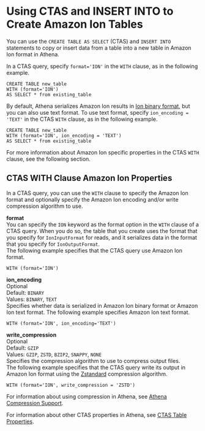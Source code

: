 # Using CTAS and INSERT INTO to Create Amazon Ion Tables<a name="ion-serde-using-ctas-and-insert-into-to-create-ion-tables"></a>

You can use the `CREATE TABLE AS SELECT` \(CTAS\) and `INSERT INTO` statements to copy or insert data from a table into a new table in Amazon Ion format in Athena\.

In a CTAS query, specify `format='ION'` in the `WITH` clause, as in the following example\.

```
CREATE TABLE new_table
WITH (format='ION')
AS SELECT * from existing_table
```

By default, Athena serializes Amazon Ion results in [Ion binary format](https://amzn.github.io/ion-docs/docs/binary.html), but you can also use text format\. To use text format, specify `ion_encoding = 'TEXT'` in the CTAS `WITH` clause, as in the following example\.

```
CREATE TABLE new_table
WITH (format='ION', ion_encoding = 'TEXT')
AS SELECT * from existing_table
```

For more information about Amazon Ion specific properties in the CTAS `WITH` clause, see the following section\.

## CTAS WITH Clause Amazon Ion Properties<a name="ion-serde-ctas-with-clause-properties"></a>

In a CTAS query, you can use the `WITH` clause to specify the Amazon Ion format and optionally specify the Amazon Ion encoding and/or write compression algorithm to use\.

**format**  
You can specify the `ION` keyword as the format option in the `WITH` clause of a CTAS query\. When you do so, the table that you create uses the format that you specify for `IonInputFormat` for reads, and it serializes data in the format that you specify for `IonOutputFormat`\.  
The following example specifies that the CTAS query use Amazon Ion format\.  

```
WITH (format='ION')
```

**ion\_encoding**  
Optional  
Default: `BINARY`  
Values: `BINARY`, `TEXT`  
Specifies whether data is serialized in Amazon Ion binary format or Amazon Ion text format\. The following example specifies Amazon Ion text format\.  

```
WITH (format='ION', ion_encoding='TEXT')
```

**write\_compression**  
Optional  
Default: `GZIP`  
Values: `GZIP`, `ZSTD`, `BZIP2`, `SNAPPY`, `NONE`  
Specifies the compression algorithm to use to compress output files\.  
The following example specifies that the CTAS query write its output in Amazon Ion format using the [Zstandard](https://facebook.github.io/zstd/) compression algorithm\.  

```
WITH (format='ION', write_compression = 'ZSTD')       
```
For information about using compression in Athena, see [Athena Compression Support](compression-formats.md)\. 

For information about other CTAS properties in Athena, see [CTAS Table Properties](create-table-as.md#ctas-table-properties)\.